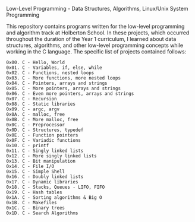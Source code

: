 Low-Level Programming - Data Structures, Algorithms, Linux/Unix System Programming

This repository contains programs written for the low-level programming and algorithm track at Holberton School. In these projects, which occurred throughout the duration of the Year 1 curriculum, I learned about data structures, algorithms, and other low-level programming concepts while working in the C language. The specific list of projects contained follows:

    0x00. C - Hello, World
    0x01. C - Variables, if, else, while
    0x02. C - Functions, nested loops
    0x03. C - More functions, more nested loops
    0x04. C - Pointers, arrays and strings
    0x05. C - More pointers, arrays and strings
    0x06. C - Even more pointers, arrays and strings
    0x07. C - Recursion
    0x08. C - Static libraries
    0x09. C - argc, argv
    0x0A. C - malloc, free
    0x0B. C - More malloc, free
    0x0C. C - Preprocessor
    0x0D. C - Structures, typedef
    0x0E. C - Function pointers
    0x0F. C - Variadic functions
    0x10. C - printf
    0x11. C - Singly linked lists
    0x12. C - More singly linked lists
    0x13. C - Bit manipulation
    0x14. C - File I/O
    0x15. C - Simple Shell
    0x16. C - Doubly linked lists
    0x17. C - Dynamic libraries
    0x18. C - Stacks, Queues - LIFO, FIFO
    0x19. C - Hash tables
    0x1A. C - Sorting algorithms & Big O
    0x1B. C - Makefiles
    0x1C. C - Binary trees
    0x1D. C - Search Algorithms

